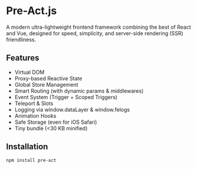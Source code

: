 # Pre-Act.js

A modern ultra-lightweight frontend framework combining the best of React and Vue, designed for speed, simplicity, and server-side rendering (SSR) friendliness.

## Features
- Virtual DOM
- Proxy-based Reactive State
- Global Store Management
- Smart Routing (with dynamic params & middlewares)
- Event System (Trigger + Scoped Triggers)
- Teleport & Slots
- Logging via window.dataLayer & window.felogs
- Animation Hooks
- Safe Storage (even for iOS Safari)
- Tiny bundle (<30 KB minified)

## Installation

```bash
npm install pre-act
